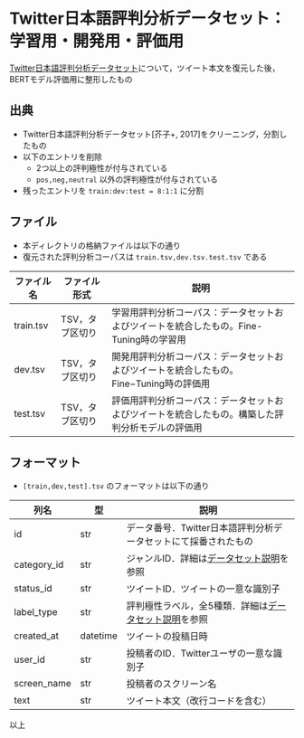# Twitter日本語評判分析データセット：学習用・開発用・評価用
[Twitter日本語評判分析データセット](http://bigdata.naist.jp/~ysuzuki/data/twitter/)について，ツイート本文を復元した後，BERTモデル評価用に整形したもの

## 出典
* Twitter日本語評判分析データセット[芥子+, 2017]をクリーニング，分割したもの
* 以下のエントリを削除
  * 2つ以上の評判極性が付与されている
  * `pos,neg,neutral` 以外の評判極性が付与されている
* 残ったエントリを `train:dev:test = 8:1:1` に分割



## ファイル
* 本ディレクトリの格納ファイルは以下の通り
* 復元された評判分析コーパスは `train.tsv,dev.tsv.test.tsv` である

| ファイル名           | ファイル形式      | 説明                                                                                            |
|----------------------|-------------------|-------------------------------------------------------------------------------------------------|
| train.tsv | TSV，タブ区切り   | 学習用評判分析コーパス：データセットおよびツイートを統合したもの。Fine-Tuning時の学習用                                   |
| dev.tsv | TSV，タブ区切り   | 開発用評判分析コーパス：データセットおよびツイートを統合したもの。Fine−Tuning時の評価用                                   |
| test.tsv | TSV，タブ区切り   | 評価用評判分析コーパス：データセットおよびツイートを統合したもの。構築した評判分析モデルの評価用                                   |



## フォーマット
* `[train,dev,test].tsv` のフォーマットは以下の通り

| 列名        | 型       | 説明                                                                                                    |
|-------------|----------|---------------------------------------------------------------------------------------------------------|
| id          | str      | データ番号．Twitter日本語評判分析データセットにて採番されたもの                                         |
| category_id | str      | ジャンルID．詳細は[データセット説明](http://bigdata.naist.jp/~ysuzuki/data/twitter/)を参照              |
| status_id   | str      | ツイートID．ツイートの一意な識別子                                                                      |
| label_type  | str      | 評判極性ラベル，全5種類．詳細は[データセット説明](http://bigdata.naist.jp/~ysuzuki/data/twitter/)を参照 |
| created_at  | datetime | ツイートの投稿日時                                                                                      |
| user_id     | str      | 投稿者のID．Twitterユーザの一意な識別子                                                                 |
| screen_name | str      | 投稿者のスクリーン名                                                                                    |
| text        | str      | ツイート本文（改行コードを含む）                                                                        |



以上

